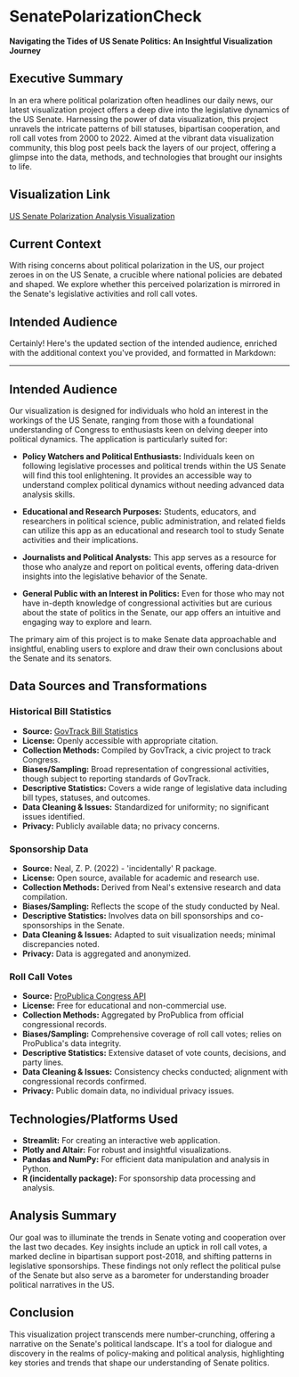 # SenatePolarizationCheck


**Navigating the Tides of US Senate Politics: An Insightful Visualization Journey**

## Executive Summary
In an era where political polarization often headlines our daily news, our latest visualization project offers a deep dive into the legislative dynamics of the US Senate. Harnessing the power of data visualization, this project unravels the intricate patterns of bill statuses, bipartisan cooperation, and roll call votes from 2000 to 2022. Aimed at the vibrant data visualization community, this blog post peels back the layers of our project, offering a glimpse into the data, methods, and technologies that brought our insights to life.

## Visualization Link
[US Senate Polarization Analysis Visualization](#https://senatepolarizationcheck.streamlit.app)

## Current Context
With rising concerns about political polarization in the US, our project zeroes in on the US Senate, a crucible where national policies are debated and shaped. We explore whether this perceived polarization is mirrored in the Senate's legislative activities and roll call votes.

## Intended Audience
Certainly! Here's the updated section of the intended audience, enriched with the additional context you've provided, and formatted in Markdown:

---

## Intended Audience

Our visualization is designed for individuals who hold an interest in the workings of the US Senate, ranging from those with a foundational understanding of Congress to enthusiasts keen on delving deeper into political dynamics. The application is particularly suited for:

- **Policy Watchers and Political Enthusiasts:** Individuals keen on following legislative processes and political trends within the US Senate will find this tool enlightening. It provides an accessible way to understand complex political dynamics without needing advanced data analysis skills.

- **Educational and Research Purposes:** Students, educators, and researchers in political science, public administration, and related fields can utilize this app as an educational and research tool to study Senate activities and their implications.

- **Journalists and Political Analysts:** This app serves as a resource for those who analyze and report on political events, offering data-driven insights into the legislative behavior of the Senate.

- **General Public with an Interest in Politics:** Even for those who may not have in-depth knowledge of congressional activities but are curious about the state of politics in the Senate, our app offers an intuitive and engaging way to explore and learn.

The primary aim of this project is to make Senate data approachable and insightful, enabling users to explore and draw their own conclusions about the Senate and its senators.


## Data Sources and Transformations

### Historical Bill Statistics
- **Source:** [GovTrack Bill Statistics](https://www.govtrack.us/congress/bills/statistics)
- **License:** Openly accessible with appropriate citation.
- **Collection Methods:** Compiled by GovTrack, a civic project to track Congress.
- **Biases/Sampling:** Broad representation of congressional activities, though subject to reporting standards of GovTrack.
- **Descriptive Statistics:** Covers a wide range of legislative data including bill types, statuses, and outcomes.
- **Data Cleaning & Issues:** Standardized for uniformity; no significant issues identified.
- **Privacy:** Publicly available data; no privacy concerns.

### Sponsorship Data
- **Source:** Neal, Z. P. (2022) - 'incidentally' R package.
- **License:** Open source, available for academic and research use.
- **Collection Methods:** Derived from Neal's extensive research and data compilation.
- **Biases/Sampling:** Reflects the scope of the study conducted by Neal.
- **Descriptive Statistics:** Involves data on bill sponsorships and co-sponsorships in the Senate.
- **Data Cleaning & Issues:** Adapted to suit visualization needs; minimal discrepancies noted.
- **Privacy:** Data is aggregated and anonymized.

### Roll Call Votes
- **Source:** [ProPublica Congress API](https://www.propublica.org/datastore/api/propublica-congress-api)
- **License:** Free for educational and non-commercial use.
- **Collection Methods:** Aggregated by ProPublica from official congressional records.
- **Biases/Sampling:** Comprehensive coverage of roll call votes; relies on ProPublica's data integrity.
- **Descriptive Statistics:** Extensive dataset of vote counts, decisions, and party lines.
- **Data Cleaning & Issues:** Consistency checks conducted; alignment with congressional records confirmed.
- **Privacy:** Public domain data, no individual privacy issues.

## Technologies/Platforms Used
- **Streamlit:** For creating an interactive web application.
- **Plotly and Altair:** For robust and insightful visualizations.
- **Pandas and NumPy:** For efficient data manipulation and analysis in Python.
- **R (incidentally package):** For sponsorship data processing and analysis.

## Analysis Summary
Our goal was to illuminate the trends in Senate voting and cooperation over the last two decades. Key insights include an uptick in roll call votes, a marked decline in bipartisan support post-2018, and shifting patterns in legislative sponsorships. These findings not only reflect the political pulse of the Senate but also serve as a barometer for understanding broader political narratives in the US.

## Conclusion
This visualization project transcends mere number-crunching, offering a narrative on the Senate's political landscape. It's a tool for dialogue and discovery in the realms of policy-making and political analysis, highlighting key stories and trends that shape our understanding of Senate politics.

